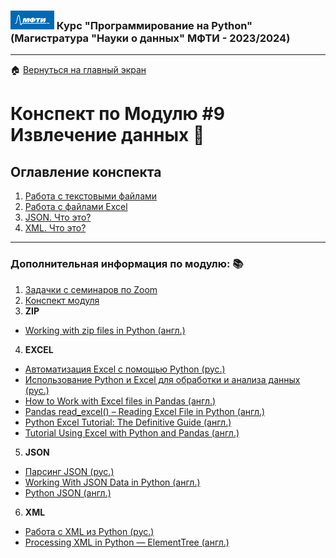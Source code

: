 ### <img src='../static/img/mipt-icon.png' width="70" height="30"> Курс "Программирование на Python" (Магистратура "Науки о данных" МФТИ - 2023/2024) 
---
 :house: [Вернуться на главный экран](..)
# Конспект по Модулю #9 **Извлечение данных**  :blue_book:


## Оглавление конспекта
1. [Работа с текстовыми файлами](1_data_extract_txt.ipynb) 
2. [Работа с файлами Excel](2_data_extract_excel.ipynb) 
3. [JSON. Что это?](3_data_extract_json.ipynb)
4. [XML. Что это?](4_data_extract_xml.ipynb) 

---

### Дополнительная информация по модулю: :books:
1. [Задачки с семинаров по Zoom](./seminars/)
2. [Конспект модуля](https://drive.google.com/file/d/1niCgopeao902N2K93YjYww_uvCG0yH0G/view?usp=sharing)
3. <b>ZIP</b>
-  [Working with zip files in Python (англ.)](https://www.geeksforgeeks.org/working-zip-files-python/)
4. <b>EXCEL</b>
- [Автоматизация Excel с помощью Python (рус.)](https://medium.com/nastia-shu/%D0%B1%D0%BE%D0%BB%D1%8C%D1%88%D0%B5-%D0%BD%D0%B5-%D0%BD%D1%83%D0%B6%D0%BD%D0%BE-%D0%BE%D1%82%D0%BA%D1%80%D1%8B%D0%B2%D0%B0%D1%82%D1%8C-%D1%81%D0%BE%D1%82%D0%BD%D0%B8-%D1%84%D0%B0%D0%B9%D0%BB%D0%BE%D0%B2-%D0%B2-excel-e0a1f5a9e9a7)
- [Использование Python и Excel для обработки и анализа данных (рус.)](https://habr.com/ru/company/otus/blog/331998/)
- [How to Work with Excel files in Pandas (англ.)](https://towardsdatascience.com/how-to-work-with-excel-files-in-pandas-c584abb67bfb)
- [Pandas read_excel() – Reading Excel File in Python (англ.)](https://www.journaldev.com/33306/pandas-read_excel-reading-excel-file-in-python)
- [Python Excel Tutorial: The Definitive Guide (англ.)](https://www.datacamp.com/community/tutorials/python-excel-tutorial)
- [Tutorial Using Excel with Python and Pandas (англ.)](https://www.dataquest.io/blog/excel-and-pandas/)
5. <b>JSON</b>
- [Парсинг JSON (рус.)](https://all-python.ru/osnovy/json.html)
- [Working With JSON Data in Python (англ.)](https://realpython.com/python-json/)
- [Python JSON (англ.)](https://www.programiz.com/python-programming/json)
6. <b>XML</b>
- [Работа с XML из Python (рус.)](https://codecamp.ru/blog/python-manipulating-xml/)
- [Processing XML in Python — ElementTree (англ.)](https://towardsdatascience.com/processing-xml-in-python-elementtree-c8992941efd2)
